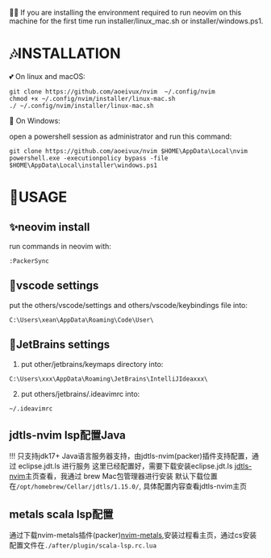 👏👏 If you are installing the environment required to run neovim on this machine for the first time run installer/linux_mac.sh or installer/windows.ps1.

# 🎶INSTALLATION

💕
On linux and macOS:

```shell
git clone https://github.com/aoeivux/nvim  ~/.config/nvim 
chmod +x ~/.config/nvim/installer/linux-mac.sh
./ ~/.config/nvim/installer/linux-mac.sh
```

🐚 On Windows:

open a powershell session as administrator and run this command:

```shell
git clone https://github.com/aoeivux/nvim $HOME\AppData\Local\nvim
powershell.exe -executionpolicy bypass -file $HOME\AppData\Local\installer\windows.ps1
```

# 🎉USAGE
## ✨neovim install

run commands in neovim with:
```shell
:PackerSync
```

## 👀vscode settings
put the others/vscode/settings and others/vscode/keybindings file into:
```shell
C:\Users\xean\AppData\Roaming\Code\User\
```

## 🎂JetBrains settings
1. put other/jetbrains/keymaps directory into:
```shell
C:\Users\xxx\AppData\Roaming\JetBrains\IntelliJIdeaxxx\
```
2. put others/jetbrains/.ideavimrc into:

```shell
~/.ideavimrc
```

## jdtls-nvim lsp配置Java
!!! 只支持jdk17+
Java语言服务器支持，由jdtls-nvim(packer)插件支持配置，通过 eclipse.jdt.ls 进行服务
这里已经配置好，需要下载安装eclipse.jdt.ls [jdtls-nvim](https://github.com/mfussenegger/nvim-jdtls)主页查看，我通过 brew Mac包管理器进行安装
默认下载位置在``/opt/homebrew/Cellar/jdtls/1.15.0/``, 具体配置内容查看jdtls-nvim主页

## metals scala lsp配置
通过下载nvim-metals插件(packer)[nvim-metals](https://github.com/scalameta/nvim-metals/),安装过程看主页，通过cs安装
配置文件在``./after/plugin/scala-lsp.rc.lua``



